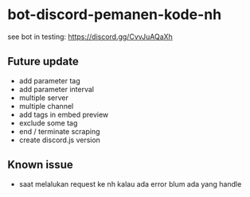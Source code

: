 # bot-discord-pemanen-kode-nh
see bot in testing: https://discord.gg/CvvJuAQaXh

## Future update
- add parameter tag
- add parameter interval
- multiple server
- multiple channel
- add tags in embed preview
- exclude some tag
- end / terminate scraping
- create discord.js version

## Known issue
- saat melalukan request ke nh kalau ada error blum ada yang handle
